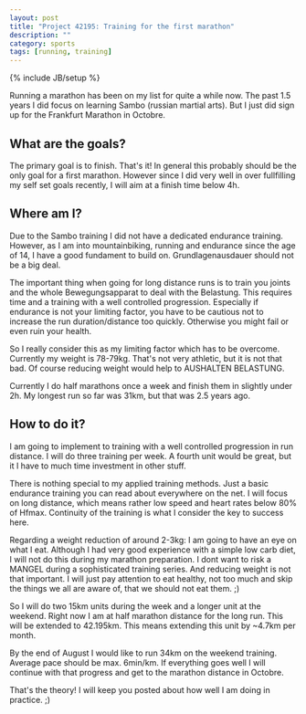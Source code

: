 ```yaml
---
layout: post
title: "Project 42195: Training for the first marathon"
description: ""
category: sports 
tags: [running, training]
---
```

{% include JB/setup %}

Running a marathon has been on my list for quite a while now. The past
1.5 years I did focus on learning Sambo (russian martial arts). But I
just did sign up for the Frankfurt Marathon in Octobre.

## What are the goals?

The primary goal is to finish. That's it! In general this probably
should be the only goal for a first marathon. However since I did very
well in over fullfilling my self set goals recently, I will aim at a
finish time below 4h.

## Where am I?

Due to the Sambo training I did not have a dedicated endurance training.
However, as I am into mountainbiking, running and endurance since the
age of 14, I have a good fundament to build on. Grundlagenausdauer
should not be a big deal.

The important thing when going for long distance runs is to train you
joints and the whole Bewegungsapparat to deal with the Belastung. This
requires time and a training with a well controlled progression.
Especially if endurance is not your limiting factor, you have to be
cautious not to increase the run duration/distance too quickly.
Otherwise you might fail or even ruin your health.

So I really consider this as my limiting factor which has to be
overcome. Currently my weight is 78-79kg. That's not very athletic, but
it is not that bad. Of course reducing weight would help to AUSHALTEN
BELASTUNG.

Currently I do half marathons once a week and finish them in slightly
under 2h. My longest run so far was 31km, but that was 2.5 years ago.

## How to do it?

I am going to implement to training with a well controlled progression
in run distance. I will do three training per week. A fourth unit would
be great, but it I have to much time investment in other stuff.

There is nothing special to my applied training methods. Just a basic
endurance training you can read about everywhere on the net. I will
focus on long distance, which means rather low speed and heart rates
below 80% of Hfmax. Continuity of the training is what I consider the
key to success here.

Regarding a weight reduction of around 2-3kg: I am going to have an eye
on what I eat. Although I had very good experience with a simple low
carb diet, I will not do this during my marathon preparation. I dont
want to risk a MANGEL during a sophisticated training series. And
reducing weight is not that important. I will
just pay attention to eat healthy, not too much and skip the things we
all are aware of, that we should not eat them. ;)

So I will do two 15km units during the week and a longer unit at the
weekend. Right now I am at half marathon distance for the long run. This
will be extended to 42.195km. This means extending this unit by ~4.7km
per month.

By the end of August I would like to run 34km on the weekend training.
Average pace should be max. 6min/km. If everything goes well I will
continue with that progress and get to the marathon distance in Octobre.

That's the theory! I will keep you posted about how well I am doing in
practice. ;)
